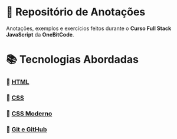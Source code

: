 # 📓 Repositório de Anotações #

Anotações, exemplos e exercícios feitos durante o **Curso Full Stack JavaScript** da **OneBitCode**.

# 📚 Tecnologias Abordadas #

### 📂 [HTML](./01-HTML5/) ###
### 📂 [CSS](./02-CSS3/) ###
### 📂 [CSS Moderno](./15-CSS-Moderno/) ###
### 📂 [Git e GitHub](./Git-e-GitHub/) ###